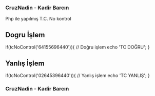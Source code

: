 ### CruzNadin - Kadir Barcın ###

Php ile yapılmış T.C. No kontrol

## Dogru İşlem

if(tcNoControl('64155696440')){ // Doğru işlem 
    echo 'TC DOĞRU';
}

## Yanlış İşlem

if(tcNoControl('02645396440')){ // Yanlış işlem 
    echo 'TC YANLIŞ';
}

### CruzNadin - Kadir Barcın ###
